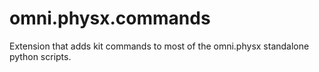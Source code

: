 # omni.physx.commands

Extension that adds kit commands to most of the omni.physx standalone python scripts.